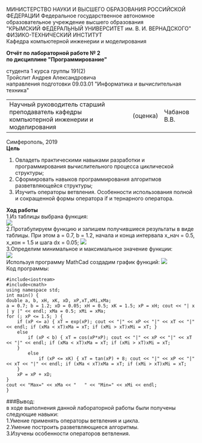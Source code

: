 МИНИСТЕРСТВО НАУКИ И ВЫСШЕГО ОБРАЗОВАНИЯ РОССИЙСКОЙ ФЕДЕРАЦИИ
Федеральное государственное автономное образовательное учреждение высшего образования  
"КРЫМСКИЙ ФЕДЕРАЛЬНЫЙ УНИВЕРСИТЕТ им. В. И. ВЕРНАДСКОГО"
ФИЗИКО-ТЕХНИЧЕСКИЙ ИНСТИТУТ  
Кафедра компьютерной инженерии и моделирования


**Отчёт по лабораторной работе № 2   
по дисциплине "Программирование"**

​студента 1 курса группы 191(2)  
Тройслит Андрея Александровича  
направления подготовки 09.03.01 "Информатика и вычислительная техника"


<table>
<tbody><tr><td>
Научный руководитель
старший преподаватель кафедры
компьютерной инженерии и моделирования</td><td> (оценка) </td><td> Чабанов В.В.</td></tr></tbody></table>      
	           
​Симферополь, 2019  
**Цель**  
1. Овладеть практическими навыками разработки и программирования вычислительного процесса циклической структуры;  
2. Сформировать навыков программирования алгоритмов разветвляющейся структуры;  
3. Изучить операторы ветвления. Особенности использования полной и сокращенной формы оператора if и тернарного оператора.

**Ход работы**  
1.Из таблицы выбрана функция:  
![](https://raw.githubusercontent.com/Troislit/Laboratornye/master/%D0%A4%D0%BE%D1%82%D0%BE%20%D0%B4%D0%BB%D1%8F%20%D0%BB%D0%B0%D0%B1/%D0%BB%D0%B0%D0%B1%D0%B0%202/%D1%84%D1%83%D0%BD%D0%BA%D1%86%D0%B8%D1%8F.png)  
2.Протабулируем функцию и запишем получившиеся результаты в виде таблицы. При этом a = 0.7, b = 1.2, начала и конца интервала х_нач = 0.5, x_кон = 1.5 и шага dx = 0.05;
![](https://raw.githubusercontent.com/Troislit/Laboratornye/master/%D0%A4%D0%BE%D1%82%D0%BE%20%D0%B4%D0%BB%D1%8F%20%D0%BB%D0%B0%D0%B1/%D0%BB%D0%B0%D0%B1%D0%B0%202/%D1%82%D0%B0%D0%B1%D1%83%D0%BB%D1%8F%D1%86%D0%B8%D1%8F%20%D1%84%D1%83%D0%BD%D0%BA%D1%86%D0%B8%D0%B8.png)  
3.Определим минимальное и максимальное значение функции:  
![](https://raw.githubusercontent.com/Troislit/Laboratornye/master/%D0%A4%D0%BE%D1%82%D0%BE%20%D0%B4%D0%BB%D1%8F%20%D0%BB%D0%B0%D0%B1/%D0%BB%D0%B0%D0%B1%D0%B0%202/%D0%BC%D0%B8%D0%BD%20%D0%B8%20%D0%BC%D0%B0%D0%BA%D1%81.png)  
Используя программу MathCad создадим график функций:
![](https://raw.githubusercontent.com/Troislit/Laboratornye/master/%D0%A4%D0%BE%D1%82%D0%BE%20%D0%B4%D0%BB%D1%8F%20%D0%BB%D0%B0%D0%B1/%D0%BB%D0%B0%D0%B1%D0%B0%202/%D0%B3%D1%80%D0%B0%D1%84%D0%B8%D0%BA.png)  
Код программы:

    #include<iostream>
    #include<cmath>
    using namespace std;
    int main() {
	double a, b, xH, xK, xD, xP,xT,xMi,xMa;
	a = 0.7; b = 1.2; xD = 0.05; xH = 0.5; xK = 1.5; xP = xH; cout << "| x | y |" << endl; xMa = 0.5; xMi = xMa;
	for (; xP <= 1.5; ) {
		if (xP <= a) { xT = exp(xP); cout << "|" << xP << "|" << xT << "|" << endl; if (xMa < xT)xMa = xT; if (xMi > xT)xMi = xT; }
		else 
			if (xP < b) { xT = cos(xP*xP); cout << "|" << xP << "|" << xT << "|" << endl; if (xMa < xT)xMa = xT; if (xMi > xT)xMi = xT;
		}
			else 
				if (xP <= xK) { xT = tan(xP) + 8; cout << "|" << xP << "|" << xT << "|" << endl; if (xMa < xT)xMa = xT; if (xMi > xT)xMi = xT;
		}  
		xP = xP + xD;  
	}  
	cout << "Max=" << xMa << "   " << "Min=" << xMi << endl;
    }
###Вывод:  
в ходе выполнения данной лабораторной работы были получены следующие навыки:  
1.Умение применять операторы ветвления и цикла.  
2.Умение построить разветвляющиеся алгоритмы.  
3.Изучены особенности операторов ветвления.